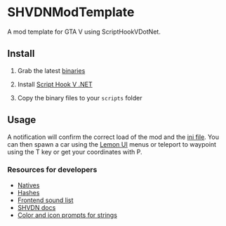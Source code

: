 # SHVDNModTemplate

A mod template for GTA V using ScriptHookVDotNet.

## Install

1. Grab the latest [binaries](https://github.com/POWRFULCOW89/SHVDNModTemplate/releases)

2. Install [Script Hook V .NET](https://www.gta5-mods.com/tools/scripthookv-net)

3. Copy the binary files to your `scripts` folder

## Usage

A notification will confirm the correct load of the mod and the [ini file](./ModSettings.ini).
You can then spawn a car using the [Lemon UI](https://github.com/LemonUIbyLemon/LemonUI) menus or 
teleport to waypoint using the T key or get your coordinates with P.

### Resources for developers

- [Natives](http://www.dev-c.com/nativedb/)
- [Hashes](https://gtahash.ru/?s=finish)
- [Frontend sound list](https://wiki.gtanet.work/index.php?title=FrontEndSoundlist)
- [SHVDN docs](https://nitanmarcel.github.io/shvdn-docs.github.io/index.html)
- [Color and icon prompts for strings](https://pastebin.com/nqNYWMSB)
